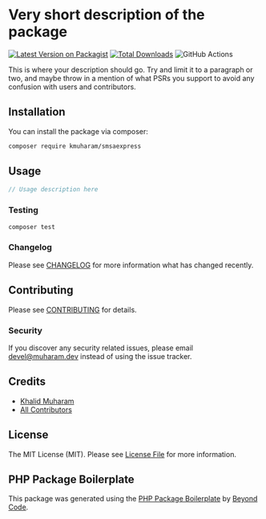 # Very short description of the package

[![Latest Version on Packagist](https://img.shields.io/packagist/v/kmuharam/smsaexpress.svg?style=flat-square)](https://packagist.org/packages/kmuharam/smsaexpress)
[![Total Downloads](https://img.shields.io/packagist/dt/kmuharam/smsaexpress.svg?style=flat-square)](https://packagist.org/packages/kmuharam/smsaexpress)
![GitHub Actions](https://github.com/kmuharam/smsaexpress/actions/workflows/main.yml/badge.svg)

This is where your description should go. Try and limit it to a paragraph or two, and maybe throw in a mention of what PSRs you support to avoid any confusion with users and contributors.

## Installation

You can install the package via composer:

```bash
composer require kmuharam/smsaexpress
```

## Usage

```php
// Usage description here
```

### Testing

```bash
composer test
```

### Changelog

Please see [CHANGELOG](CHANGELOG.md) for more information what has changed recently.

## Contributing

Please see [CONTRIBUTING](CONTRIBUTING.md) for details.

### Security

If you discover any security related issues, please email devel@muharam.dev instead of using the issue tracker.

## Credits

-   [Khalid Muharam](https://github.com/kmuharam)
-   [All Contributors](../../contributors)

## License

The MIT License (MIT). Please see [License File](LICENSE.md) for more information.

## PHP Package Boilerplate

This package was generated using the [PHP Package Boilerplate](https://laravelpackageboilerplate.com) by [Beyond Code](http://beyondco.de/).
